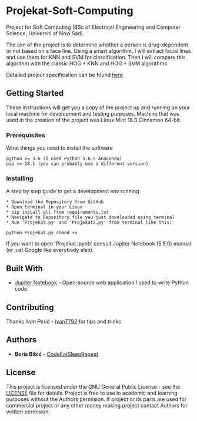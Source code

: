 # Projekat-Soft-Computing
Project for Soft Computing (BSc of Electrical Engineering and Computer Science, Universiti of Novi Sad).

The aim of the project is to determine whether a person is drug-dependent or not based on a face line. 
Using a smart algorithm, I will extract facial lines and use them for KNN and SVM for classification. Then I will compare this algorithm with the classic HOG + KNN and HOG + SVM algorithms.

Detailed project specification can be found [here](https://github.com/ftn-ai-lab/sc-2018-e2/issues/31)
## Getting Started

These instructions will get you a copy of the project up and running on your local machine for development and testing purposes. 
Machine that was used in the creation of the project was Linux Mint 18.3 Cinnamon 64-bit. 

### Prerequisites

What things you need to install the software

```
python >= 3.6 (I used Python 3.6.5 Anaconda)
pip >= 18.1 (you can probably use a different version)
```

### Installing

A step by step guide to get a development env running

```
* Download the Repository from GitHub
* Open terminal in your Linux
* pip install all from requirements.txt
* Navigate to Repository file you just downloaded using terminal
* Run 'Projekat.py' and 'Projekat2.py' from terminal like this:
```
```
python Projekat.py chmod +x
```

If you want to open 'Projekat.ipynb' consult Jupiter Notebook (5.5.0) manual (or just Google like everybody else).

## Built With

* [Jupiter Notebook](https://jupyter.org/) - Open-source web application I used to write Python code.

## Contributing

Thanks *Ivan Perić* - [ivan7792](https://github.com/ivan7792) for tips and tricks

## Authors

* **Boris Bibić** - [CodeEatSleepRepeat](https://github.com/CodeEatSleepRepeat)

## License

This project is licensed under the GNU General Public License - see the [LICENSE](LICENSE) file for details.
Project is free to use in academic and learning purposes without the Authors permision.
If project or its parts are used for commercial project or any other money making project contact Authors for written permision.
